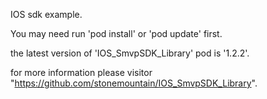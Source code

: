 IOS sdk example.

You may need run 'pod install' or 'pod update' first.

the latest version of 'IOS_SmvpSDK_Library' pod is '1.2.2'.

for more information please visitor "https://github.com/stonemountain/IOS_SmvpSDK_Library".
